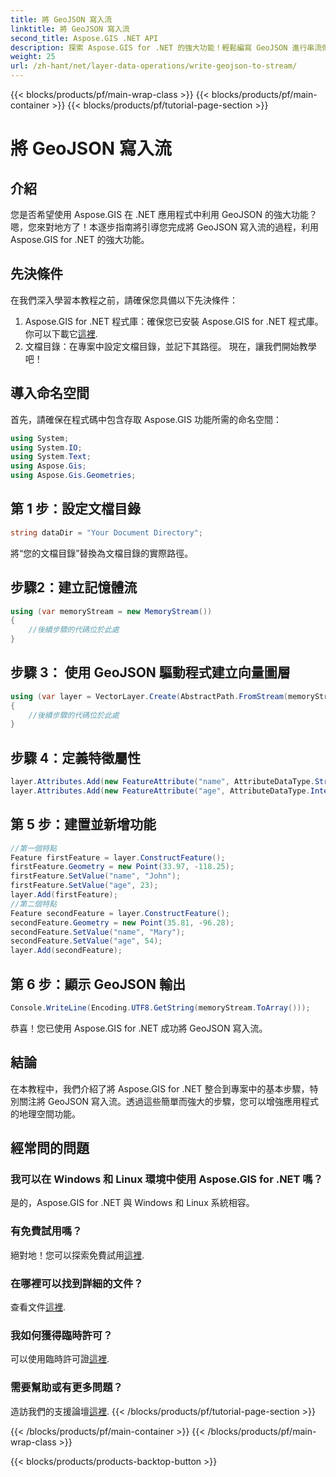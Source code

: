 ```yaml
---
title: 將 GeoJSON 寫入流
linktitle: 將 GeoJSON 寫入流
second_title: Aspose.GIS .NET API
description: 探索 Aspose.GIS for .NET 的強大功能！輕鬆編寫 GeoJSON 進行串流傳輸。立即下載以實現無縫地理空間整合。
weight: 25
url: /zh-hant/net/layer-data-operations/write-geojson-to-stream/
---
```


{{< blocks/products/pf/main-wrap-class >}}
{{< blocks/products/pf/main-container >}}
{{< blocks/products/pf/tutorial-page-section >}}

# 將 GeoJSON 寫入流

## 介紹
您是否希望使用 Aspose.GIS 在 .NET 應用程式中利用 GeoJSON 的強大功能？嗯，您來對地方了！本逐步指南將引導您完成將 GeoJSON 寫入流的過程，利用 Aspose.GIS for .NET 的強大功能。
## 先決條件
在我們深入學習本教程之前，請確保您具備以下先決條件：
1. Aspose.GIS for .NET 程式庫：確保您已安裝 Aspose.GIS for .NET 程式庫。你可以下載它[這裡](https://releases.aspose.com/gis/net/).
2. 文檔目錄：在專案中設定文檔目錄，並記下其路徑。
現在，讓我們開始教學吧！
## 導入命名空間
首先，請確保在程式碼中包含存取 Aspose.GIS 功能所需的命名空間：
```csharp
using System;
using System.IO;
using System.Text;
using Aspose.Gis;
using Aspose.Gis.Geometries;
```
## 第 1 步：設定文檔目錄
```csharp
string dataDir = "Your Document Directory";
```
將“您的文檔目錄”替換為文檔目錄的實際路徑。
## 步驟2：建立記憶體流
```csharp
using (var memoryStream = new MemoryStream())
{
    //後續步驟的代碼位於此處
}
```
## 步驟 3： 使用 GeoJSON 驅動程式建立向量圖層
```csharp
using (var layer = VectorLayer.Create(AbstractPath.FromStream(memoryStream), Drivers.GeoJson))
{
    //後續步驟的代碼位於此處
}
```
## 步驟 4：定義特徵屬性
```csharp
layer.Attributes.Add(new FeatureAttribute("name", AttributeDataType.String));
layer.Attributes.Add(new FeatureAttribute("age", AttributeDataType.Integer));
```
## 第 5 步：建置並新增功能
```csharp
//第一個特點
Feature firstFeature = layer.ConstructFeature();
firstFeature.Geometry = new Point(33.97, -118.25);
firstFeature.SetValue("name", "John");
firstFeature.SetValue("age", 23);
layer.Add(firstFeature);
//第二個特點
Feature secondFeature = layer.ConstructFeature();
secondFeature.Geometry = new Point(35.81, -96.28);
secondFeature.SetValue("name", "Mary");
secondFeature.SetValue("age", 54);
layer.Add(secondFeature);
```
## 第 6 步：顯示 GeoJSON 輸出
```csharp
Console.WriteLine(Encoding.UTF8.GetString(memoryStream.ToArray()));
```
恭喜！您已使用 Aspose.GIS for .NET 成功將 GeoJSON 寫入流。
## 結論
在本教程中，我們介紹了將 Aspose.GIS for .NET 整合到專案中的基本步驟，特別關注將 GeoJSON 寫入流。透過這些簡單而強大的步驟，您可以增強應用程式的地理空間功能。
## 經常問的問題
### 我可以在 Windows 和 Linux 環境中使用 Aspose.GIS for .NET 嗎？
是的，Aspose.GIS for .NET 與 Windows 和 Linux 系統相容。
### 有免費試用嗎？
絕對地！您可以探索免費試用[這裡](https://releases.aspose.com/).
### 在哪裡可以找到詳細的文件？
查看文件[這裡](https://reference.aspose.com/gis/net/).
### 我如何獲得臨時許可？
可以使用臨時許可證[這裡](https://purchase.aspose.com/temporary-license/).
### 需要幫助或有更多問題？
造訪我們的支援論壇[這裡](https://forum.aspose.com/c/gis/33).
{{< /blocks/products/pf/tutorial-page-section >}}

{{< /blocks/products/pf/main-container >}}
{{< /blocks/products/pf/main-wrap-class >}}

{{< blocks/products/products-backtop-button >}}
